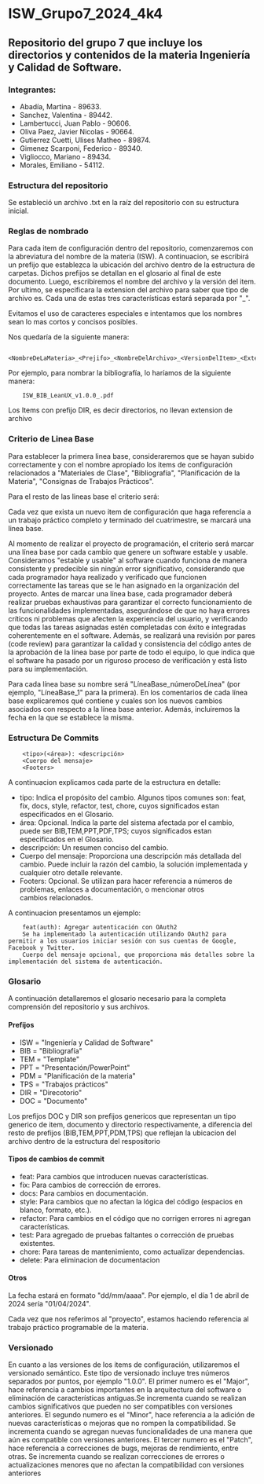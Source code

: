 # ISW_Grupo7_2024_4k4
<h2>Repositorio del grupo 7 que incluye los directorios y contenidos de la materia Ingeniería y Calidad de Software.</h2>

<h3>Integrantes:</h3>

- Abadía, Martina - 89633.
- Sanchez, Valentina - 89442.
- Lambertucci, Juan Pablo - 90606.
- Oliva Paez, Javier Nicolas - 90664.
- Gutierrez Cuetti, Ulises Matheo - 89874.
- Gimenez Scarponi, Federico - 89340.
- Vigliocco, Mariano - 89434.
- Morales, Emiliano - 54112.

<h3>Estructura del repositorio</h3>

Se estableció un archivo .txt en la raíz del repositorio con su estructura inicial. 


<h3>Reglas de nombrado</h3>

Para cada item de configuración dentro del repositorio, comenzaremos con la abreviatura del nombre de la materia (ISW). A continuacion, se escribirá un prefijo que establezca la ubicación del archivo dentro de la estructura de carpetas. Dichos prefijos se detallan en el glosario al final de este documento. Luego, escribiremos el nombre del archivo y la versión del item. Por ultimo, se especificara la extension del archivo para saber que tipo de archivo es. Cada una de estas tres características estará separada por "_".


Evitamos el uso de caracteres especiales e intentamos que los nombres sean lo mas cortos y concisos posibles.

Nos quedaría de la siguiente manera:

        <NombreDeLaMateria>_<Prejifo>_<NombreDelArchivo>_<VersionDelItem>_<ExtensionDelArchivo>

Por ejemplo, para nombrar la bibliografía, lo haríamos de la siguiente manera:

        ISW_BIB_LeanUX_v1.0.0_.pdf

Los Items con prefijo DIR, es decir directorios, no llevan extension de archivo

<h3>Criterio de Linea Base</h3>

Para establecer la primera linea base, consideraremos que se hayan subido correctamente y con el nombre apropiado los items de configuración relacionados a "Materiales de Clase", "Bibliografía", "Planificación de la Materia", "Consignas de Trabajos Prácticos".

Para el resto de las lineas base el criterio será: 

Cada vez que exista un nuevo item de configuración que haga referencia a un trabajo práctico completo y terminado del cuatrimestre, se marcará una linea base.

Al momento de realizar el proyecto de programación, el criterio será marcar una línea base por cada cambio que genere un software estable y usable. Consideramos "estable y usable" al software cuando funciona de manera consistente y predecible sin ningún error significativo, considerando que cada programador haya realizado y verificado que funcionen correctamente las tareas que se le han asignado en la organización del proyecto.
Antes de marcar una línea base, cada programador deberá realizar pruebas exhaustivas para garantizar el correcto funcionamiento de las funcionalidades implementadas, asegurándose de que no haya errores críticos ni problemas que afecten la experiencia del usuario, y verificando que todas las tareas asignadas estén completadas con éxito e integradas coherentemente en el software. Además, se realizará una revisión por pares (code review) para garantizar la calidad y consistencia del código antes de la aprobación de la línea base por parte de todo el equipo, lo que indica que el software ha pasado por un riguroso proceso de verificación y está listo para su implementación. 

Para cada línea base su nombre será "LíneaBase_númeroDeLínea" (por ejemplo, "LíneaBase_1" para la primera). En los comentarios de cada línea base explicaremos qué contiene y cuales son los nuevos cambios asociados con respecto a la línea base anterior. Además, incluiremos la fecha en la que se establece la misma. 


<h3>Estructura De Commits</h3>

        <tipo>(<área>): <descripción>
        <Cuerpo del mensaje>
        <Footers>
        
A continuacion explicamos cada parte de la estructura en detalle:
- tipo: Indica el propósito del cambio. Algunos tipos comunes son: feat, fix, docs, style, refactor, test, chore, cuyos significados estan especificados en el Glosario.
- área: Opcional. Indica la parte del sistema afectada por el cambio, puede ser BIB,TEM,PPT,PDF,TPS; cuyos significados estan especificados en el Glosario.
- descripción: Un resumen conciso del cambio.
- Cuerpo del mensaje: Proporciona una descripción más detallada del cambio. Puede incluir la razón del cambio, la solución implementada y cualquier otro detalle relevante.
- Footers: Opcional. Se utilizan para hacer referencia a números de problemas, enlaces a documentación, o mencionar otros cambios relacionados.

A continuacion presentamos un ejemplo:

        feat(auth): Agregar autenticación con OAuth2
        Se ha implementado la autenticación utilizando OAuth2 para permitir a los usuarios iniciar sesión con sus cuentas de Google, Facebook y Twitter.
        Cuerpo del mensaje opcional, que proporciona más detalles sobre la implementación del sistema de autenticación.


<h3>Glosario</h3>

A continuación detallaremos el glosario necesario para la completa comprensión del repositorio y sus archivos.

<h4>Prefijos</h4>

- ISW = "Ingeniería y Calidad de Software"
- BIB = "Bibliografía"
- TEM = "Template"
- PPT = "Presentación/PowerPoint"
- PDM = "Planificación de la materia"
- TPS = "Trabajos prácticos"
- DIR = "Direcotorio"
- DOC = "Documento"

Los prefijos DOC y DIR son prefijos genericos que representan un tipo generico de item, documento y directorio respectivamente, a diferencia del resto de prefijos (BIB,TEM,PPT,PDM,TPS) que reflejan la ubicacion del archivo dentro de la estructura del respositorio

<h4>Tipos de cambios de commit</h4>

- feat: Para cambios que introducen nuevas características.
- fix: Para cambios de corrección de errores.
- docs: Para cambios en documentación.
- style: Para cambios que no afectan la lógica del código (espacios en blanco, formato, etc.).
- refactor: Para cambios en el código que no corrigen errores ni agregan características.
- test: Para agregado de pruebas faltantes o corrección de pruebas existentes.
- chore: Para tareas de mantenimiento, como actualizar dependencias.
- delete: Para eliminacion de documentacion

<h4>Otros</h4>

La fecha estará en formato "dd/mm/aaaa". Por ejemplo, el día 1 de abril de 2024 sería "01/04/2024".

Cada vez que nos referimos al "proyecto", estamos haciendo referencia al trabajo práctico programable de la materia.

<h3>Versionado</h3>

En cuanto a las versiones de los items de configuración, utilizaremos el versionado semántico. Este tipo de versionado incluye tres números separados por puntos, por ejemplo "1.0.0". El primer numero es el "Major", hace referencia a cambios importantes 
en la arquitectura del software o eliminación de características antiguas.Se incrementa cuando se realizan cambios significativos que pueden no ser compatibles con versiones anteriores.
El segundo numero es el "Minor", hace referencia a la adición de nuevas características o mejoras que no rompen la compatibilidad. Se incrementa cuando se agregan nuevas funcionalidades de una manera que aún es compatible con versiones anteriores.
El tercer numero es el "Patch", hace referencia a correcciones de bugs, mejoras de rendimiento, entre otras. Se incrementa cuando se realizan correcciones de errores o actualizaciones menores que no afectan la compatibilidad con versiones anteriores


